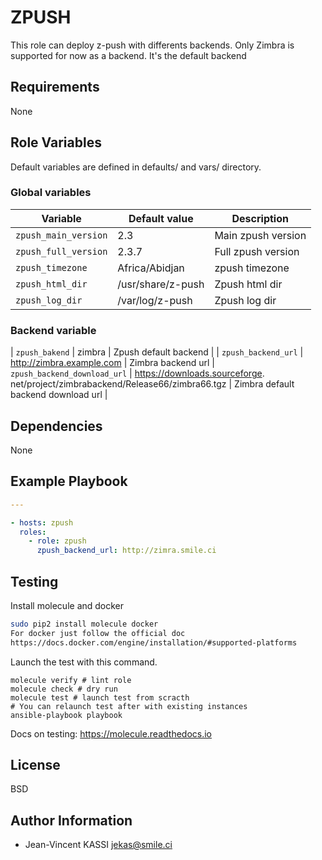 ZPUSH
=========

This role can deploy z-push with differents backends.
Only Zimbra is supported for now as a backend. It's the default backend

Requirements
------------

None

Role Variables
--------------

Default variables are defined in defaults/ and vars/ directory.

### Global variables

| Variable                | Default value | Description |
| ----------------------  | ------------- | ----------- |
| `zpush_main_version` | 2.3 | Main zpush version |
| `zpush_full_version`  | 2.3.7 | Full zpush version |
| `zpush_timezone`     | Africa/Abidjan | zpush timezone |
| `zpush_html_dir`     | /usr/share/z-push | Zpush html dir     |
| `zpush_log_dir`       | /var/log/z-push      |  Zpush log dir   |


### Backend variable

| `zpush_bakend` | zimbra        | Zpush default backend |
| `zpush_backend_url`      | http://zimbra.example.com    | Zimbra backend url | `zpush_backend_download_url` | https://downloads.sourceforge. net/project/zimbrabackend/Release66/zimbra66.tgz | Zimbra default backend download url |

Dependencies
------------

None

Example Playbook
----------------


```yml
---

- hosts: zpush
  roles:
    - role: zpush
      zpush_backend_url: http://zimra.smile.ci
```

Testing
--------

Install molecule and docker

```bash
sudo pip2 install molecule docker
For docker just follow the official doc
https://docs.docker.com/engine/installation/#supported-platforms
```

Launch the test with this command.

```
molecule verify # lint role
molecule check # dry run
molecule test # launch test from scracth
# You can relaunch test after with existing instances
ansible-playbook playbook
```

Docs on testing:
https://molecule.readthedocs.io

License
-------

BSD

Author Information
------------------

* Jean-Vincent KASSI <jekas@smile.ci>